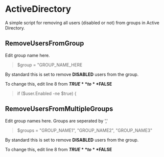 # ActiveDirectory
A simple script for removing all users (disabled or not) from groups in Active Directory.

## RemoveUsersFromGroup
Edit group name here.

>$group = "GROUP_NAME_HERE


By standard this is set to remove **DISABLED** users from the group.

To change this, edit line 8 from **$TRUE** to **$FALSE**
>if ($user.Enabled -ne $true) {

## RemoveUsersFromMultipleGroups
Edit group names here. Groups are seperated by ','

>$groups = "GROUP_NAME1", "GROUP_NAME2", "GROUP_NAME3"


By standard this is set to remove **DISABLED** users from the group.

To change this, edit line 8 from **$TRUE** to **$FALSE**
